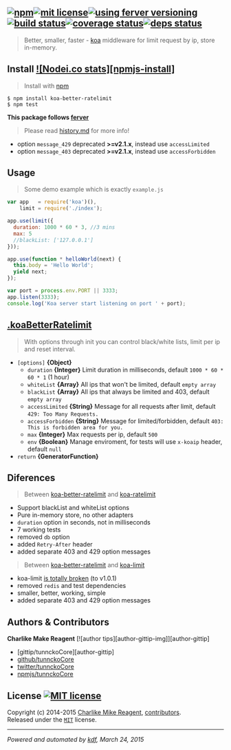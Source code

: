 ## [![npm][npmjs-img]][npmjs-url][![mit license][npmjs-license]][license-url][![using ferver versioning][ferver-img]][ferver-url][![build status][travis-img]][travis-url][![coverage status][coveralls-img]][coveralls-url][![deps status][daviddm-img]][daviddm-url]

> Better, smaller, faster - [koa][koa-url] middleware for limit request by ip, store in-memory.


## Install [![Nodei.co stats][npmjs-install]][npmjs-url]
> Install with [npm](https://npmjs.org)

```
$ npm install koa-better-ratelimit
$ npm test
```

**This package follows [ferver](https://github.com/jonathanong/ferver)**
> Please read [history.md](history.md) for more info!

- option `message_429` deprecated **>=v2.1.x**, instead use `accessLimited`
- option `message_403` deprecated **>=v2.1.x**, instead use `accessForbidden`


## Usage
> Some demo example which is exactly `example.js`

```js
var app   = require('koa')(),
    limit = require('./index');

app.use(limit({
  duration: 1000 * 60 * 3, //3 mins
  max: 5
  //blackList: ['127.0.0.1']
}));

app.use(function * helloWorld(next) {
  this.body = 'Hello World';
  yield next;
});

var port = process.env.PORT || 3333;
app.listen(3333);
console.log('Koa server start listening on port ' + port);
```


## [.koaBetterRatelimit](index.js#L34)
> With options through init you can control black/white lists, limit per ip and reset interval.

* `[options]` **{Object}**
  - `duration` **{Integer}** Limit duration in milliseconds, default `1000 * 60 * 60 * 1` (1 hour)
  - `whiteList` **{Array}** All ips that won't be limited, default `empty array`
  - `blackList` **{Array}** All ips that always be limited and 403, default `empty array`
  - `accessLimited` **{String}** Message for all requests after limit, default `429: Too Many Requests.`
  - `accessForbidden` **{String}** Message for limited/forbidden, default `403: This is forbidden area for you.`
  - `max` **{Integer}** Max requests per ip, default `500`
  - `env` **{Boolean}** Manage enviroment, for tests will use `x-koaip` header, default `null`
* `return` **{GeneratorFunction}**


## Diferences
> Between [koa-better-ratelimit](https://github.com/tunnckoCore/koa-better-ratelimit) and [koa-ratelimit](https://github.com/koajs/ratelimit)

- Support blackList and whiteList options
- Pure in-memory store, no other adapters
- `duration` option in seconds, not in milliseconds
- 7 working tests
- removed `db` option
- added `Retry-After` header
- added separate 403 and 429 option messages

> Between [koa-better-ratelimit](https://github.com/tunnckoCore/koa-better-ratelimit) and [koa-limit](https://github.com/koajs/koa-limit)

- koa-limit [is totally broken](https://github.com/koajs/koa-limit/issues/3#issuecomment-42731409) (to v1.0.1)
- removed `redis` and test dependencies
- smaller, better, working, simple
- added separate 403 and 429 option messages


## Authors & Contributors 
**Charlike Make Reagent** [![author tips][author-gittip-img]][author-gittip]
+ [gittip/tunnckoCore][author-gittip]
+ [github/tunnckoCore][author-github]
+ [twitter/tunnckoCore][author-twitter]
+ [npmjs/tunnckoCore][author-npmjs]


## License [![MIT license][npmjs-license]][license-url]
Copyright (c) 2014-2015 [Charlike Mike Reagent][contrib-more], [contributors][contrib-graf].  
Released under the [`MIT`][license-url] license.


[npmjs-url]: http://npm.im/koa-better-ratelimit
[npmjs-img]: https://img.shields.io/npm/v/koa-better-ratelimit.svg?style=flat-square&label=koa-better-ratelimit

[npmjs-dw]: https://img.shields.io/npm/dm/koa-better-ratelimit.svg?style=flat-square
[npmjs-license]: https://img.shields.io/npm/l/koa-better-ratelimit.svg?style=flat-square

[coveralls-url]: https://coveralls.io/r/tunnckoCore/koa-better-ratelimit?branch=master
[coveralls-img]: https://img.shields.io/coveralls/tunnckoCore/koa-better-ratelimit.svg?style=flat-square

[license-url]: https://github.com/tunnckoCore/koa-better-ratelimit/blob/master/license.md
[license-img]: https://img.shields.io/badge/license-MIT-blue.svg?style=flat-square

[ferver-url]: https://github.com/jonathanong/ferver
[ferver-img]: https://img.shields.io/badge/using-ferver-blue.svg?style=flat-square

[travis-url]: https://travis-ci.org/tunnckoCore/koa-better-ratelimit
[travis-img]: https://img.shields.io/travis/tunnckoCore/koa-better-ratelimit.svg?style=flat-square

[daviddm-url]: https://david-dm.org/tunnckoCore/koa-better-ratelimit
[daviddm-img]: https://img.shields.io/david/tunnckoCore/koa-better-ratelimit.svg?style=flat-square

[author-gratipay]: https://gratipay.com/tunnckoCore
[author-twitter]: https://twitter.com/tunnckoCore
[author-github]: https://github.com/tunnckoCore
[author-npmjs]: https://npmjs.org/~tunnckocore

[contrib-more]: http://j.mp/1stW47C
[contrib-graf]: https://github.com/tunnckoCore/koa-better-ratelimit/graphs/contributors

[koa-url]: https://github.com/koajs/koa

***

_Powered and automated by [kdf](https://github.com/tunnckoCore), March 24, 2015_
